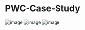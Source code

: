 # PWC-Case-Study
![image](https://github.com/alkka/PWC-Case-Study/assets/47708978/8717e747-d0f4-4028-bf97-7c59a4f6e061)
![image](https://github.com/alkka/PWC-Case-Study/assets/47708978/e416a6fb-9e45-49b5-9db8-7adbec9c48f2)
![image](https://github.com/alkka/PWC-Case-Study/assets/47708978/22ac82f9-edd9-4472-9901-fd27741c91b7)

